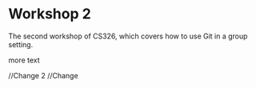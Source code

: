 # Workshop 2

The second workshop of CS326, which covers how to use Git in a group setting.

more text

//Change 2
//Change
